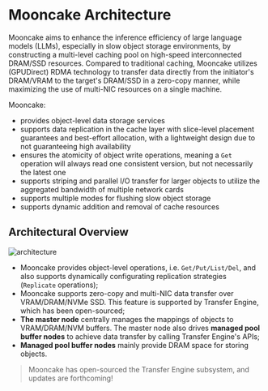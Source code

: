 # Mooncake Architecture

Mooncake aims to enhance the inference efficiency of large language models (LLMs), especially in slow object storage environments, by constructing a multi-level caching pool on high-speed interconnected DRAM/SSD resources. Compared to traditional caching, Mooncake utilizes (GPUDirect) RDMA technology to transfer data directly from the initiator's DRAM/VRAM to the target's DRAM/SSD in a zero-copy manner, while maximizing the use of multi-NIC resources on a single machine.

Mooncake:
- provides object-level data storage services
- supports data replication in the cache layer with slice-level placement guarantees and best-effort allocation, with a lightweight design due to not guaranteeing high availability
- ensures the atomicity of object write operations, meaning a `Get` operation will always read one consistent version, but not necessarily the latest one
- supports striping and parallel I/O transfer for larger objects to utilize the aggregated bandwidth of multiple network cards
- supports multiple modes for flushing slow object storage
- supports dynamic addition and removal of cache resources

## Architectural Overview
![architecture](../../image/mooncake-store.png)
- Mooncake provides object-level operations, i.e. `Get/Put/List/Del`, and also supports dynamically configurating replication strategies (`Replicate` operations);
- Mooncake supports zero-copy and multi-NIC data transfer over VRAM/DRAM/NVMe SSD. This feature is supported by Transfer Engine, which has been open-sourced;
- **The master node** centrally manages the mappings of objects to VRAM/DRAM/NVM buffers. The master node also drives **managed pool buffer nodes** to achieve data transfer by calling Transfer Engine's APIs;
- **Managed pool buffer nodes** mainly provide DRAM space for storing objects.

> Mooncake has open-sourced the Transfer Engine subsystem, and updates are forthcoming!
